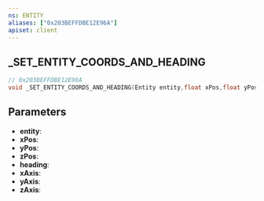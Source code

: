 ```yaml
---
ns: ENTITY
aliases: ["0x203BEFFDBE12E96A"]
apiset: client
---
```

## _SET_ENTITY_COORDS_AND_HEADING

```c
// 0x203BEFFDBE12E96A
void _SET_ENTITY_COORDS_AND_HEADING(Entity entity,float xPos,float yPos,float zPos,float heading,BOOL xAxis,BOOL yAxis,BOOL zAxis);
```


## Parameters
* **entity**:
* **xPos**:
* **yPos**:
* **zPos**:
* **heading**:
* **xAxis**:
* **yAxis**:
* **zAxis**:




